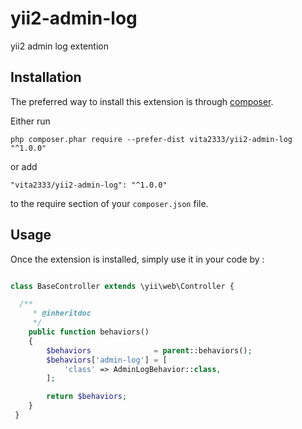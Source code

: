 yii2-admin-log
============
yii2 admin log extention

Installation
------------

The preferred way to install this extension is through [composer](http://getcomposer.org/download/).

Either run

```
php composer.phar require --prefer-dist vita2333/yii2-admin-log "^1.0.0"
```

or add

```
"vita2333/yii2-admin-log": "^1.0.0"
```

to the require section of your `composer.json` file.


Usage
-----

Once the extension is installed, simply use it in your code by  :

```php

class BaseController extends \yii\web\Controller {

  /**
     * @inheritdoc
     */
    public function behaviors()
    {
        $behaviors              = parent::behaviors();
        $behaviors['admin-log'] = [
            'class' => AdminLogBehavior::class,
        ];

        return $behaviors;
    }
 }

```

